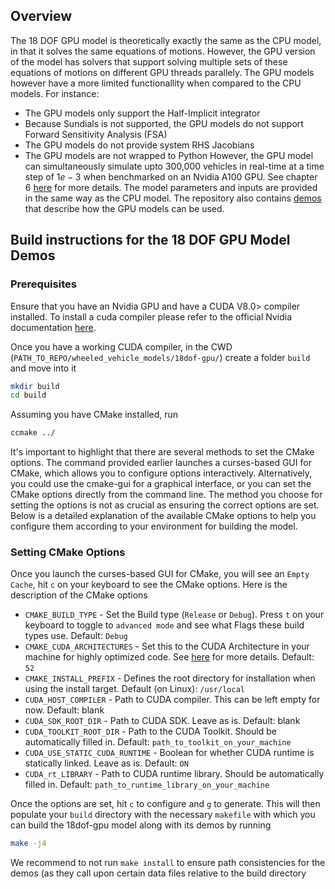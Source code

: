 ## Overview
The 18 DOF GPU model is theoretically exactly the same as the CPU model, in that it solves the same equations of motions. However, the GPU version of the model has solvers that support solving multiple sets of these equations of motions on different GPU threads parallely. The GPU models however have a more limited functionallity when compared to the CPU models. For instance:
- The GPU models only support the Half-Implicit integrator
- Because Sundials is not supported, the GPU models do not support Forward Sensitivity Analysis (FSA)
- The GPU models do not provide system RHS Jacobians
- The GPU models are not wrapped to Python
However, the GPU model can simultaneously simulate upto 300,000 vehicles in real-time at a time step of $1e-3$ when benchmarked on an Nvidia A100 GPU. See chapter 6 [here](https://uwmadison.box.com/s/2tsvr4adbrzklle30z0twpu2nlzvlayc) for more details.
The model parameters and inputs are provided in the same way as the CPU model. The repository also contains [demos](./demos/) that describe how the GPU models can be used.

## Build instructions for the 18 DOF GPU Model Demos
### Prerequisites
Ensure that you have an Nvidia GPU and have a CUDA V8.0> compiler installed. To install a cuda compiler please refer to the official Nvidia documentation [here](https://docs.nvidia.com/cuda/cuda-installation-guide-linux/index.html).

Once you have a working CUDA compiler, in the CWD (`PATH_TO_REPO/wheeled_vehicle_models/18dof-gpu/`) create a folder `build` and move into it
```bash
mkdir build
cd build
```
Assuming you have CMake installed, run 
```bash
ccmake ../
```
It's important to highlight that there are several methods to set the CMake options. The command provided earlier launches a curses-based GUI for CMake, which allows you to configure options interactively. Alternatively, you could use the cmake-gui for a graphical interface, or you can set the CMake options directly from the command line. The method you choose for setting the options is not as crucial as ensuring the correct options are set. Below is a detailed explanation of the available CMake options to help you configure them according to your environment for building the model.
### Setting CMake Options
Once you launch the curses-based GUI for CMake, you will see an `Empty Cache`, hit `c` on your keyboard to see the CMake options. Here is the description of the CMake options
- `CMAKE_BUILD_TYPE` - Set the Build type (`Release` or `Debug`). Press `t` on your keyboard to toggle to `advanced mode` and see what Flags these build types use. Default: `Debug`
- `CMAKE_CUDA_ARCHITECTURES` - Set this to the CUDA Architecture in your machine for highly optimized code. See [here](https://arnon.dk/matching-sm-architectures-arch-and-gencode-for-various-nvidia-cards/) for more details. Default: `52`
- `CMAKE_INSTALL_PREFIX` - Defines the root directory for installation when using the install target. Default (on Linux): `/usr/local`
- `CUDA_HOST_COMPILER` - Path to CUDA compiler. This can be left empty for now. Default: blank
- `CUDA_SDK_ROOT_DIR` - Path to CUDA SDK. Leave as is. Default: blank
- `CUDA_TOOLKIT_ROOT_DIR` - Path to the CUDA Toolkit. Should be automatically filled in. Default: `path_to_toolkit_on_your_machine`
- `CUDA_USE_STATIC_CUDA_RUNTIME` - Boolean for whether CUDA runtime is statically linked. Leave as is. Default: `ON`
- `CUDA_rt_LIBRARY` - Path to CUDA runtime library. Should be automatically filled in. Default: `path_to_runtime_library_on_your_machine`

 Once the options are set, hit `c` to configure and `g` to generate. This will then populate your `build` directory with the necessary `makefile` with which you can build the 18dof-gpu model along with its demos by running
```bash
make -j4
```
We recommend to not run `make install` to ensure path consistencies for the demos (as they call upon certain data files relative to the build directory
 
 
